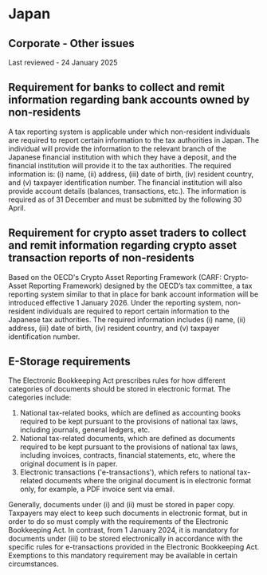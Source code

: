 # Japan
## Corporate - Other issues
Last reviewed - 24 January 2025
## Requirement for banks to collect and remit information regarding bank accounts owned by non-residents
A tax reporting system is applicable under which non-resident individuals are required to report certain information to the tax authorities in Japan. The individual will provide the information to the relevant branch of the Japanese financial institution with which they have a deposit, and the financial institution will provide it to the tax authorities. The required information is: (i) name, (ii) address, (iii) date of birth, (iv) resident country, and (v) taxpayer identification number. The financial institution will also provide account details (balances, transactions, etc.). The information is required as of 31 December and must be submitted by the following 30 April.
## Requirement for crypto asset traders to collect and remit information regarding crypto asset transaction reports of non-residents
Based on the OECD's Crypto Asset Reporting Framework (CARF: Crypto­Asset Reporting Framework) designed by the OECD’s tax committee, a tax reporting system similar to that in place for bank account information will be introduced effective 1 January 2026. Under the reporting system, non-resident individuals are required to report certain information to the Japanese tax authorities. The required information includes (i) name, (ii) address, (iii) date of birth, (iv) resident country, and (v) taxpayer identification number.
## E-Storage requirements
The Electronic Bookkeeping Act prescribes rules for how different categories of documents should be stored in electronic format. The categories include:
  1. National tax-related books, which are defined as accounting books required to be kept pursuant to the provisions of national tax laws, including journals, general ledgers, etc.
  2. National tax-related documents, which are defined as documents required to be kept pursuant to the provisions of national tax laws, including invoices, contracts, financial statements, etc, where the original document is in paper.
  3. Electronic transactions ('e-transactions'), which refers to national tax-related documents where the original document is in electronic format only, for example, a PDF invoice sent via email.


Generally, documents under (i) and (ii) must be stored in paper copy. Taxpayers may elect to keep such documents in electronic format, but in order to do so must comply with the requirements of the Electronic Bookkeeping Act. In contrast, from 1 January 2024, it is mandatory for documents under (iii) to be stored electronically in accordance with the specific rules for e-transactions provided in the Electronic Bookkeeping Act. Exemptions to this mandatory requirement may be available in certain circumstances.
